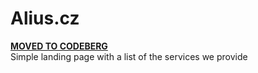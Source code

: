 # Alius.cz
**[MOVED TO CODEBERG](https://codeberg.org/Alius/pages)**<br>
Simple landing page with a list of the services we provide
